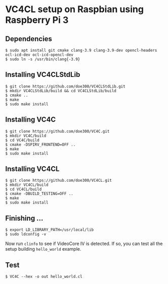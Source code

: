 # VC4CL setup on Raspbian using Raspberry Pi 3

## Dependencies
```
$ sudo apt install git cmake clang-3.9 clang-3.9-dev opencl-headers ocl-icd-dev ocl-icd-opencl-dev
$ sudo ln -s /usr/bin/clang{-3.9}
```

## Installing VC4CLStdLib
```
$ git clone https://github.com/doe300/VC4CLStdLib.git
$ mkdir VC4CLStdLib/build && cd VC4CLStdLib/build
$ cmake ..
$ make
$ sudo make install
```

## Installing VC4C
```
$ git clone https://github.com/doe300/VC4C.git
$ mkdir VC4C/build
$ cd VC4C/build
$ cmake -DSPIRV_FRONTEND=OFF ..
$ make
$ sudo make install
```

## Installing VC4CL
```
$ git clone https://github.com/doe300/VC4CL.git
$ mkdir VC4CL/build
$ cd VC4CL/build
$ cmake -DBUILD_TESTING=OFF ..
$ make
$ sudo make install
```

## Finishing ...
```
$ export LD_LIBRARY_PATH=/usr/local/lib
$ sudo ldconfig -v
```

Now run `clinfo` to see if VideoCore IV is detected.
If so, you can test all the setup building `hello_world` example.

## Test
```
$ VC4C --hex -o out hello_world.cl
```
